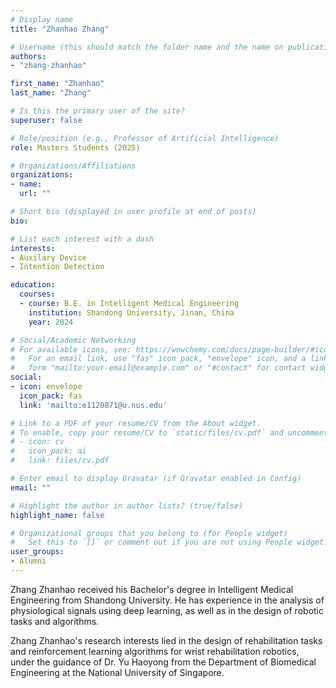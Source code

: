 ```yaml
---
# Display name
title: "Zhanhao Zhang"

# Username (this should match the folder name and the name on publications)
authors:
- "zhang-zhanhao"

first_name: "Zhanhao"
last_name: "Zhang"

# Is this the primary user of the site?
superuser: false

# Role/position (e.g., Professor of Artificial Intelligence)
role: Masters Students (2025)

# Organizations/Affiliations
organizations:
- name: 
  url: ""

# Short bio (displayed in user profile at end of posts)
bio: 

# List each interest with a dash
interests:
- Auxilary Device
- Intention Detection

education:
  courses:
  - course: B.E. in Intelligent Medical Engineering
    institution: Shandong University, Jinan, China
    year: 2024

# Social/Academic Networking
# For available icons, see: https://wowchemy.com/docs/page-builder/#icons
#   For an email link, use "fas" icon pack, "envelope" icon, and a link in the
#   form "mailto:your-email@example.com" or "#contact" for contact widget.
social:
- icon: envelope
  icon_pack: fas
  link: 'mailto:e1120871@u.nus.edu' 

# Link to a PDF of your resume/CV from the About widget.
# To enable, copy your resume/CV to `static/files/cv.pdf` and uncomment the lines below.
# - icon: cv
#   icon_pack: ai
#   link: files/cv.pdf

# Enter email to display Gravatar (if Gravatar enabled in Config)
email: ""

# Highlight the author in author lists? (true/false)
highlight_name: false

# Organizational groups that you belong to (for People widget)
#   Set this to `[]` or comment out if you are not using People widget.
user_groups:
- Alumni
---
```


Zhang Zhanhao received his Bachelor's degree in Intelligent Medical Engineering from Shandong University. He has experience in the analysis of physiological signals using deep learning, as well as in the design of robotic tasks and algorithms. 

Zhang Zhanhao's research interests lied in the design of rehabilitation tasks and reinforcement learning algorithms for wrist rehabilitation robotics, under the guidance of Dr. Yu Haoyong from the Department of Biomedical Engineering at the National University of Singapore.
